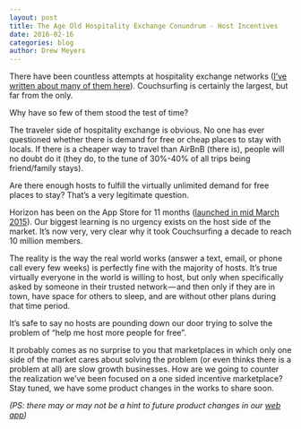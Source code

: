 ```yaml
---
layout: post
title: The Age Old Hospitality Exchange Conundrum - Host Incentives
date: 2016-02-16
categories: blog
author: Drew Meyers
---
```

There have been countless attempts at hospitality exchange networks ([I’ve written about many of them here](http://www.horizonapp.co/blog/hospitality-networks-history/)). Couchsurfing is certainly the largest, but far from the only.

Why have so few of them stood the test of time?

The traveler side of hospitality exchange is obvious. No one has ever questioned whether there is demand for free or cheap places to stay with locals. If there is a cheaper way to travel than AirBnB (there is), people will no doubt do it (they do, to the tune of 30%-40% of all trips being friend/family stays).

Are there enough hosts to fulfill the virtually unlimited demand for free places to stay?
That’s a very legitimate question.

Horizon has been on the App Store for 11 months ([launched in mid March 2015](http://www.horizonapp.co/blog/horizon-app-store-release/)). Our biggest learning is no urgency exists on the host side of the market. It’s now very, very clear why it took Couchsurfing a decade to reach 10 million members.

The reality is the way the real world works (answer a text, email, or phone call every few weeks) is perfectly fine with the majority of hosts. It’s true virtually everyone in the world is willing to host, but only when specifically asked by someone in their trusted network — and then only if they are in town, have space for others to sleep, and are without other plans during that time period.

It’s safe to say no hosts are pounding down our door trying to solve the problem of “help me host more people for free”.

It probably comes as no surprise to you that marketplaces in which only one side of the market cares about solving the problem (or even thinks there is a problem at all) are slow growth businesses.
How are we going to counter the realization we’ve been focused on a one sided incentive marketplace? Stay tuned, we have some product changes in the works to share soon.

<em>(PS: there may or may not be a hint to future product changes in our [web app](http://api.horizonapp.co))</em>